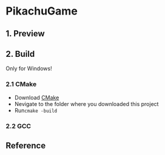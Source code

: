 # PikachuGame
## 1. Preview
## 2. Build
Only for Windows!
### 2.1 CMake

* Download [CMake](https://cmake.org/download/)
* Nevigate to the folder where you downloaded this project
* Run`cmake -build`
### 2.2 GCC
## Reference
